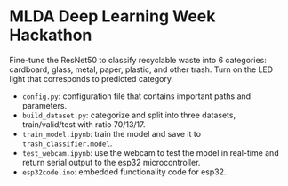 # MLDA Deep Learning Week Hackathon

Fine-tune the ResNet50 to classify recyclable waste into 6 categories: cardboard, glass, metal, paper, plastic, and other trash. 
Turn on the LED light that corresponds to predicted category.
 
- `config.py`: configuration file that contains important paths and parameters.
- `build_dataset.py`: categorize and split into three datasets, train/valid/test with ratio 70/13/17.
- `train_model.ipynb`: train the model and save it to `trash_classifier.model`.
- `test_webcam.ipynb`: use the webcam to test the model in real-time and return serial output to the esp32 microcontroller.
- `esp32code.ino`: embedded functionality code for esp32.
